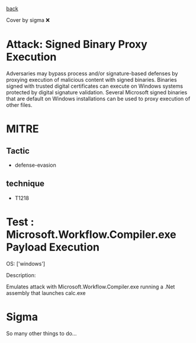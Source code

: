 [back](../index.md)

Cover by sigma :x: 

# Attack: Signed Binary Proxy Execution

 Adversaries may bypass process and/or signature-based defenses by proxying execution of malicious content with signed binaries. Binaries signed with trusted digital certificates can execute on Windows systems protected by digital signature validation. Several Microsoft signed binaries that are default on Windows installations can be used to proxy execution of other files.

# MITRE
## Tactic
  - defense-evasion

## technique
  - T1218

# Test : Microsoft.Workflow.Compiler.exe Payload Execution

OS: ['windows']

Description:

 Emulates attack with Microsoft.Workflow.Compiler.exe running a .Net assembly that launches calc.exe


# Sigma

 So many other things to do...